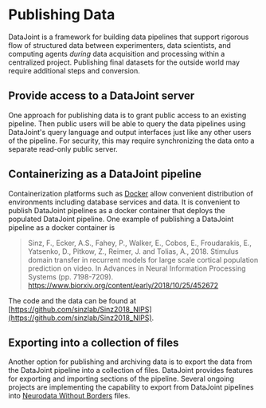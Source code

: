 # Publishing Data

DataJoint is a framework for building data pipelines that support rigorous flow of
structured data between experimenters, data scientists, and computing agents *during*
data acquisition and processing within a centralized project.
Publishing final datasets for the outside world may require additional steps and
conversion.

## Provide access to a DataJoint server

One approach for publishing data is to grant public access to an existing pipeline.
Then public users will be able to query the data pipelines using DataJoint's query
language and output interfaces just like any other users of the pipeline.
For security, this may require synchronizing the data onto a separate read-only public
server.

## Containerizing as a DataJoint pipeline

Containerization platforms such as [Docker](https://www.docker.com/) allow convenient
distribution of environments including database services and data.
It is convenient to publish DataJoint pipelines as a docker container that deploys the
populated DataJoint pipeline.
One example of publishing a DataJoint pipeline as a docker container is
> Sinz, F., Ecker, A.S., Fahey, P., Walker, E., Cobos, E., Froudarakis, E., Yatsenko, D., Pitkow, Z., Reimer, J. and Tolias, A., 2018. Stimulus domain transfer in recurrent models for large scale cortical population prediction on video. In Advances in Neural Information Processing Systems (pp. 7198-7209).  https://www.biorxiv.org/content/early/2018/10/25/452672

The code and the data can be found at [https://github.com/sinzlab/Sinz2018_NIPS](https://github.com/sinzlab/Sinz2018_NIPS).

## Exporting into a collection of files

Another option for publishing and archiving data is to export the data from the 
DataJoint pipeline into a collection of files.
DataJoint provides features for exporting and importing sections of the pipeline. 
Several ongoing projects are implementing the capability to export from DataJoint 
pipelines into [Neurodata Without Borders](https://www.nwb.org/) files.
